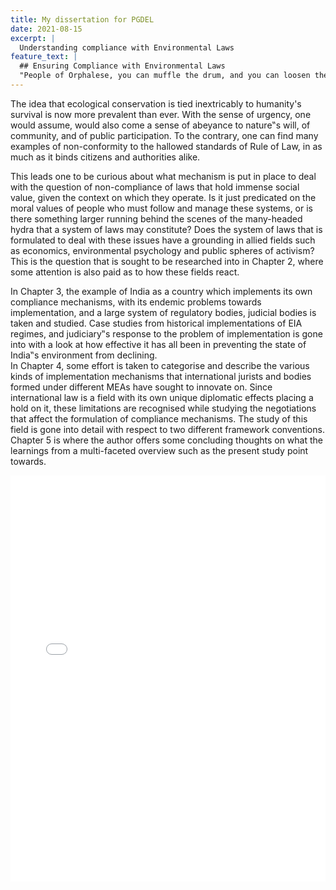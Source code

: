 ```yaml
---
title: My dissertation for PGDEL
date: 2021-08-15
excerpt: |
  Understanding compliance with Environmental Laws 
feature_text: |
  ## Ensuring Compliance with Environmental Laws
  "People of Orphalese, you can muffle the drum, and you can loosen the strings of the lyre, but who shall command the skylark not to sing?” -Kahlil Gibran, The Prophet (On Laws)
---
```


The idea that ecological conservation is tied inextricably to humanity's survival is now more
prevalent than ever. With the sense of urgency, one would assume, would also come a sense
of abeyance to nature‟s will, of community, and of public participation. To the contrary, one
can find many examples of non-conformity to the hallowed standards of Rule of Law, in as
much as it binds citizens and authorities alike.

This leads one to be curious about what mechanism is put in place to deal with the question
of non-compliance of laws that hold immense social value, given the context on which they
operate. Is it just predicated on the moral values of people who must follow and manage these
systems, or is there something larger running behind the scenes of the many-headed hydra
that a system of laws may constitute? Does the system of laws that is formulated to deal with
these issues have a grounding in allied fields such as economics, environmental psychology
and public spheres of activism? This is the question that is sought to be researched into in
Chapter 2, where some attention is also paid as to how these fields react.

<!-- more -->

In Chapter 3, the example of India as a country which implements its own compliance mechanisms, with its endemic problems towards implementation, and a large system of regulatory bodies, judicial bodies is taken and studied. Case studies from historical implementations of EIA regimes, and judiciary‟s response to the problem of implementation is gone into with a look at how effective it has all been in preventing the state of India‟s
environment from declining.<br>
In Chapter 4, some effort is taken to categorise and describe the various kinds of implementation mechanisms that international jurists and bodies formed under different
MEAs have sought to innovate on. Since international law is a field with its own unique
diplomatic effects placing a hold on it, these limitations are recognised while studying the
negotiations that affect the formulation of compliance mechanisms. The study of this field is
gone into detail with respect to two different framework conventions.
Chapter 5 is where the author offers some concluding thoughts on what the learnings from a
multi-faceted overview such as the present study point towards.

<style> .pdf-embed-wrap-7275bf8c-a2fb-409c-b17d-876797259ac3 { display:flex; flex-direction: column; width: 100%; height: 650px; } .pdf-embed-container-7275bf8c-a2fb-409c-b17d-876797259ac3 { height: 100%; } .pdf-embed-container-7275bf8c-a2fb-409c-b17d-876797259ac3 iframe { width: 100%; height: 100%; } </style>
<div class="pdf-embed-wrap-7275bf8c-a2fb-409c-b17d-876797259ac3"> <div class="pdf-embed-container-7275bf8c-a2fb-409c-b17d-876797259ac3"> <iframe src="/assets/pdfs/ComplianceWithEnvRegulations.pdf" frameborder="0" allowfullscreen=""></iframe> </div> </div>
